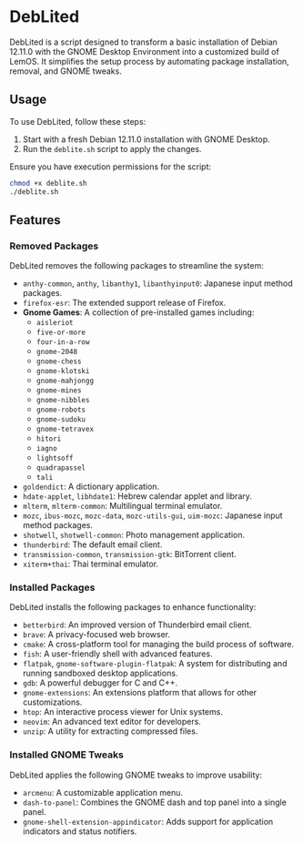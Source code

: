 # DebLited
DebLited is a script designed to transform a basic installation of Debian 12.11.0 with the GNOME Desktop Environment into a customized build of LemOS. It simplifies the setup process by automating package installation, removal, and GNOME tweaks.

## Usage
To use DebLited, follow these steps:
1. Start with a fresh Debian 12.11.0 installation with GNOME Desktop.
2. Run the `deblite.sh` script to apply the changes.

Ensure you have execution permissions for the script:

```bash
chmod +x deblite.sh
./deblite.sh
```

## Features

### Removed Packages
DebLited removes the following packages to streamline the system:

- `anthy-common`, `anthy`, `libanthy1`, `libanthyinput0`: Japanese input method packages.
- `firefox-esr`: The extended support release of Firefox.
- **Gnome Games**: A collection of pre-installed games including:
  - `aisleriot`
  - `five-or-more`
  - `four-in-a-row`
  - `gnome-2048`
  - `gnome-chess`
  - `gnome-klotski`
  - `gnome-mahjongg`
  - `gnome-mines`
  - `gnome-nibbles`
  - `gnome-robots`
  - `gnome-sudoku`
  - `gnome-tetravex`
  - `hitori`
  - `iagno`
  - `lightsoff`
  - `quadrapassel`
  - `tali`
- `goldendict`: A dictionary application.
- `hdate-applet`, `libhdate1`: Hebrew calendar applet and library.
- `mlterm`, `mlterm-common`: Multilingual terminal emulator.
- `mozc`, `ibus-mozc`, `mozc-data`, `mozc-utils-gui`, `uim-mozc`: Japanese input method packages.
- `shotwell`, `shotwell-common`: Photo management application.
- `thunderbird`: The default email client.
- `transmission-common`, `transmission-gtk`: BitTorrent client.
- `xiterm+thai`: Thai terminal emulator.


### Installed Packages
DebLited installs the following packages to enhance functionality:
- `betterbird`: An improved version of Thunderbird email client.
- `brave`: A privacy-focused web browser.
- `cmake`: A cross-platform tool for managing the build process of software.
- `fish`: A user-friendly shell with advanced features.
- `flatpak`, `gnome-software-plugin-flatpak`: A system for distributing and running sandboxed desktop applications.
- `gdb`: A powerful debugger for C and C++.
- `gnome-extensions`: An extensions platform that allows for other customizations.
- `htop`: An interactive process viewer for Unix systems.
- `neovim`: An advanced text editor for developers.
- `unzip`: A utility for extracting compressed files.

### Installed GNOME Tweaks
DebLited applies the following GNOME tweaks to improve usability:
- `arcmenu`: A customizable application menu.
- `dash-to-panel`: Combines the GNOME dash and top panel into a single panel.
- `gnome-shell-extension-appindicator`: Adds support for application indicators and status notifiers.
